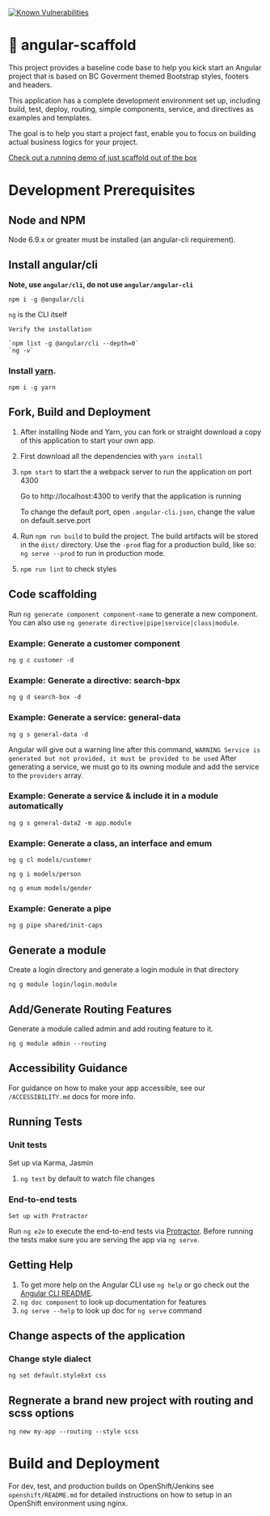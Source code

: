 [![Known Vulnerabilities](https://snyk.io/test/github/snyk/goof/badge.svg)](https://snyk.io/test/github/snyk/goof)

# 🚀 angular-scaffold

This project provides a baseline code base to help you kick start an Angular project that is based on BC Goverment themed Bootstrap styles, footers and headers.


This application has a complete development environment set up, including build, test, deploy, routing, simple components, service, and directives as examples and templates.

The goal is to help you start a project fast, enable you to focus on building actual business logics for your project.

[Check out a running demo of just scaffold out of the box](https://angular-scaffold-demo.pathfinder.gov.bc.ca)

# Development Prerequisites

## Node and NPM 

Node 6.9.x or greater must be installed (an angular-cli requirement).

## Install angular/cli

**Note, use `angular/cli`, do not use `angular/angular-cli`**

`npm i -g @angular/cli`

`ng` is the CLI itself 

    Verify the installation

    `npm list -g @angular/cli --depth=0`
    `ng -v`

### Install [yarn](https://yarnpkg.com/lang/en/docs/install/#alternatives-tab).

`npm i -g yarn`

## Fork, Build and Deployment

1. After installing Node and Yarn, you can fork or straight download a copy of this application to start your own app.
1. First download all the dependencies with `yarn install`
1. `npm start` to start the a webpack server to run the application on port 4300

    Go to http://localhost:4300 to verify that the application is running

    To change the default port, open `.angular-cli.json`, change the value on default.serve.port
1. Run `npm run build` to build the project. The build artifacts will be stored in the `dist/` directory. Use the `-prod` flag for a production build, like so: `ng serve --prod` to run in production mode.
1. `npm run lint` to check styles


## Code scaffolding

Run `ng generate component component-name` to generate a new component. You can also use `ng generate directive|pipe|service|class|module`.

### Example: Generate a customer component

`ng g c customer -d`

### Example: Generate a directive: search-bpx
`ng g d search-box -d`

### Example: Generate a service: general-data

`ng g s general-data -d`

Angular will give out a warning line after this command, `
WARNING Service is generated but not provided, it must be provided to be used
`
After generating a service, we must go to its owning module and add the service to the `providers` array.

### Example: Generate a service & include it in a module automatically

`ng g s general-data2 -m app.module`

### Example: Generate a class, an interface and emum

`ng g cl models/customer`

`ng g i models/person`

`ng g enum models/gender`

### Example: Generate a pipe

`ng g pipe shared/init-caps`

## Generate a module

Create a login directory and generate a login module in that directory

`ng g module login/login.module`

## Add/Generate Routing Features

Generate a module called admin and add routing feature to it.

`ng g module admin --routing`


## Accessibility Guidance

For guidance on how to make your app accessible, see our `/ACCESSIBILITY.md` docs for more info.

## Running Tests

### Unit tests
  
  Set up via Karma, Jasmin
1. `ng test` by default to watch file changes

### End-to-end tests
    Set up with Protractor
Run `ng e2e` to execute the end-to-end tests via [Protractor](http://www.protractortest.org/).
Before running the tests make sure you are serving the app via `ng serve`.


## Getting Help

1. To get more help on the Angular CLI use `ng help` or go check out the [Angular CLI README](https://github.com/angular/angular-cli/blob/master/README.md).
1. `ng doc component` to look up documentation for features
1. `ng serve --help` to look up doc for `ng serve` command


## Change aspects of the application

### Change style dialect

`ng set default.styleExt css`

## Regnerate a brand new project with routing and scss options

`ng new my-app --routing --style scss`

# Build and Deployment

For dev, test, and production builds on OpenShift/Jenkins see `openshift/README.md` for detailed instructions
on how to setup in an OpenShift environment using nginx.
